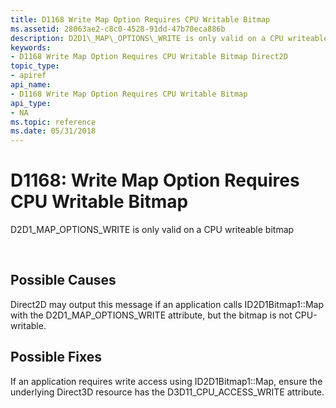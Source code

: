 ```yaml
---
title: D1168 Write Map Option Requires CPU Writable Bitmap
ms.assetid: 28063ae2-c8c0-4528-91dd-47b70eca886b
description: D2D1\_MAP\_OPTIONS\_WRITE is only valid on a CPU writeable bitmap
keywords:
- D1168 Write Map Option Requires CPU Writable Bitmap Direct2D
topic_type:
- apiref
api_name:
- D1168 Write Map Option Requires CPU Writable Bitmap
api_type:
- NA
ms.topic: reference
ms.date: 05/31/2018
---
```


# D1168: Write Map Option Requires CPU Writable Bitmap

D2D1\_MAP\_OPTIONS\_WRITE is only valid on a CPU writeable bitmap






 

## Possible Causes

Direct2D may output this message if an application calls ID2D1Bitmap1::Map with the D2D1\_MAP\_OPTIONS\_WRITE attribute, but the bitmap is not CPU-writable.

## Possible Fixes

If an application requires write access using ID2D1Bitmap1::Map, ensure the underlying Direct3D resource has the D3D11\_CPU\_ACCESS\_WRITE attribute.

 

 
